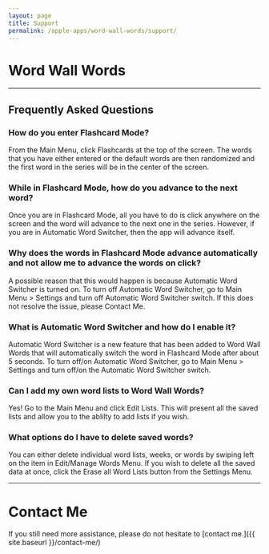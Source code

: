 ```yaml
---
layout: page
title: Support
permalink: /apple-apps/word-wall-words/support/
---
```


# Word Wall Words

-----------------

## Frequently Asked Questions

### How do you enter Flashcard Mode?

From the Main Menu, click Flashcards at the top of the screen. The words that you have either entered or the default words are then randomized and the first word in the series will be in the center of the screen.

### While in Flashcard Mode, how do you advance to the next word?

Once you are in Flashcard Mode, all you have to do is click anywhere on the screen and the word will advance to the next one in the series. However, if you are in Automatic Word Switcher, then the app will advance itself.

### Why does the words in Flashcard Mode advance automatically and not allow me to advance the words on click?

A possible reason that this would happen is because Automatic Word Switcher is turned on. To turn off Automatic Word Switcher, go to Main Menu > Settings and turn off Automatic Word Switcher switch. If this does not resolve the issue, please Contact Me.

### What is Automatic Word Switcher and how do I enable it?

Automatic Word Switcher is a new feature that has been added to Word Wall Words that will automatically switch the word in Flashcard Mode after about 5 seconds. To turn off/on Automatic Word Switcher, go to Main Menu > Settings and turn off/on the Automatic Word Switcher switch.

### Can I add my own word lists to Word Wall Words?

Yes! Go to the Main Menu and click Edit Lists. This will present all the saved lists and allow you to the ablilty to add lists if you wish.

### What options do I have to delete saved words?

You can either delete individual word lists, weeks, or words by swiping left on the item in Edit/Manage Words Menu. If you wish to delete all the saved data at once, click the Erase all Word Lists button from the Settings Menu.

-----------------

# Contact Me

If you still need more assistance, please do not hesitate to [contact me.]({{ site.baseurl }}/contact-me/)
